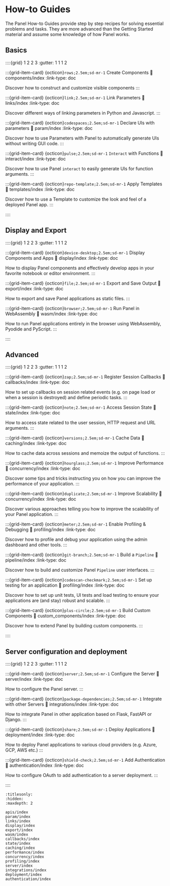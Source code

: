 # How-to Guides

The Panel How-to Guides provide step by step recipes for solving essential problems and tasks. They are more advanced than the Getting Started material and assume some knowledge of how Panel works.

## Basics

::::{grid} 1 2 2 3
:gutter: 1 1 1 2

:::{grid-item-card} {octicon}`rows;2.5em;sd-mr-1` Create Components
:link: components/index
:link-type: doc

Discover how to construct and customize visible components
:::

:::{grid-item-card} {octicon}`link;2.5em;sd-mr-1` Link Parameters
:link: links/index
:link-type: doc

Discover different ways of linking parameters in Python and Javascript.
:::

:::{grid-item-card} {octicon}`codespaces;2.5em;sd-mr-1` Declare UIs with parameters
:link: param/index
:link-type: doc

Discover how to use Parameters with Panel to automatically generate UIs without writing GUI code.
:::

:::{grid-item-card} {octicon}`pulse;2.5em;sd-mr-1` ``Interact`` with Functions
:link: interact/index
:link-type: doc

Discover how to use Panel `interact` to easily generate UIs for function arguments.
:::

:::{grid-item-card} {octicon}`repo-template;2.5em;sd-mr-1` Apply Templates
:link: templates/index
:link-type: doc

Discover how to use a Template to customize the look and feel of a deployed Panel app.
:::

::::


## Display and Export

::::{grid} 1 2 2 3
:gutter: 1 1 1 2

:::{grid-item-card} {octicon}`device-desktop;2.5em;sd-mr-1` Display Components and Apps
:link: display/index
:link-type: doc

How to display Panel components and effectively develop apps in your favorite notebook or editor environment.
:::

:::{grid-item-card} {octicon}`file;2.5em;sd-mr-1` Export and Save Output
:link: export/index
:link-type: doc

How to export and save Panel applications as static files.
:::

:::{grid-item-card} {octicon}`browser;2.5em;sd-mr-1` Run Panel in WebAssembly
:link: wasm/index
:link-type: doc

How to run Panel applications entirely in the browser using WebAssembly, Pyodide and PyScript.
:::

::::


## Advanced

::::{grid} 1 2 2 3
:gutter: 1 1 1 2

:::{grid-item-card} {octicon}`zap;2.5em;sd-mr-1` Register Session Callbacks
:link: callbacks/index
:link-type: doc

How to set up callbacks on session related events (e.g. on page load or when a session is destroyed) and define periodic tasks.
:::

:::{grid-item-card} {octicon}`note;2.5em;sd-mr-1` Access Session State
:link: state/index
:link-type: doc

How to access state related to the user session, HTTP request and URL arguments.
:::

:::{grid-item-card} {octicon}`versions;2.5em;sd-mr-1` Cache Data
:link: caching/index
:link-type: doc

How to cache data across sessions and memoize the output of functions.
:::

:::{grid-item-card} {octicon}`hourglass;2.5em;sd-mr-1` Improve Performance
:link: concurrency/index
:link-type: doc

Discover some tips and tricks instructing you on how you can improve the performance of your application.
:::

:::{grid-item-card} {octicon}`duplicate;2.5em;sd-mr-1` Improve Scalability
:link: concurrency/index
:link-type: doc

Discover various approaches telling you how to improve the scalability of your Panel application.
:::

:::{grid-item-card} {octicon}`meter;2.5em;sd-mr-1` Enable Profiling & Debugging
:link: profiling/index
:link-type: doc

Discover how to profile and debug your application using the admin dashboard and other tools.
:::

:::{grid-item-card} {octicon}`git-branch;2.5em;sd-mr-1` Build a `Pipeline`
:link: pipeline/index
:link-type: doc

Discover how to build and customize Panel `Pipeline` user interfaces.
:::

:::{grid-item-card} {octicon}`codescan-checkmark;2.5em;sd-mr-1` Set up testing for an application
:link: profiling/index
:link-type: doc

Discover how to set up unit tests, UI tests and load testing to ensure your applications are (and stay) robust and scalable.
:::

:::{grid-item-card} {octicon}`plus-circle;2.5em;sd-mr-1` Build Custom Components
:link: custom_components/index
:link-type: doc

Discover how to extend Panel by building custom components.
:::

::::


## Server configuration and deployment

::::{grid} 1 2 2 3
:gutter: 1 1 1 2

:::{grid-item-card} {octicon}`server;2.5em;sd-mr-1` Configure the Server
:link: server/index
:link-type: doc

How to configure the Panel server.
:::

:::{grid-item-card} {octicon}`package-dependencies;2.5em;sd-mr-1` Integrate with other Servers
:link: integrations/index
:link-type: doc

How to integrate Panel in other application based on Flask, FastAPI or Django.
:::

:::{grid-item-card} {octicon}`share;2.5em;sd-mr-1` Deploy Applications
:link: deployment/index
:link-type: doc

How to deploy Panel applications to various cloud providers (e.g. Azure, GCP, AWS etc.)
:::

:::{grid-item-card} {octicon}`shield-check;2.5em;sd-mr-1` Add Authentication
:link: authentication/index
:link-type: doc

How to configure OAuth to add authentication to a server deployment.
:::

::::


```{toctree}
:titlesonly:
:hidden:
:maxdepth: 2

apis/index
param/index
links/index
display/index
export/index
wasm/index
callbacks/index
state/index
caching/index
performance/index
concurrency/index
profiling/index
server/index
integrations/index
deployment/index
authentication/index
```
